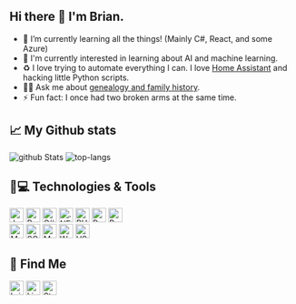 ## Hi there 👋 I'm Brian.

- 🌱 I’m currently learning all the things!  (Mainly C#, React, and some Azure)
- :blue_book: I'm currently interested in learning about AI and machine learning.
- :recycle: I love trying to automate everything I can. I love [Home Assistant](https://home-assistant.io) and hacking little Python scripts.
- :raising_hand_man: Ask me about [genealogy and family history](http://www.zalewskifamily.net).
- ⚡ Fun fact: I once had two broken arms at the same time.

## 📈 My Github stats
<div>
  <img src="https://github-readme-stats.vercel.app/api?username=brianjz&theme=dark&show_icons=true" alt="github Stats" />  
  <img src="https://github-readme-stats.vercel.app/api/top-langs/?username=brianjz&layout=compact&theme=dark" alt="top-langs" />
</div>

## 🚀💻 Technologies & Tools
<span><img src="https://img.shields.io/badge/JavaScript-323330?style=for-the-badge&logo=javascript&logoColor=F7DF1E" alt="JavaScript logo" title="JavaScript" height="25" /></span>
<span><img src="https://img.shields.io/badge/Python-FFD43B?style=for-the-badge&logo=python&logoColor=blue" alt="Python logo"  title="Python" height="25"/></span>
<span><img src="https://img.shields.io/badge/C%23-239120?style=for-the-badge&logo=c-sharp&logoColor=white" alt="C#" height="25"></span>
<span><img src="https://img.shields.io/badge/.NET-5C2D91?style=for-the-badge&logo=.net&logoColor=white" alt=".NET" height="25"></span>
<span><img src="https://img.shields.io/badge/PHP-777BB4?style=for-the-badge&logo=php&logoColor=white" alt="PHP" height="25"></span>
<span><img src="https://img.shields.io/badge/React-20232A?style=for-the-badge&logo=react&logoColor=61DAFB" alt="React" height="25"></span>
<span><img src="https://img.shields.io/badge/Bootstrap-563D7C?style=for-the-badge&logo=bootstrap&logoColor=white" alt="Bootstrap" height="25"></span><br />
<span><img src="https://img.shields.io/badge/MySQL-00000F?style=for-the-badge&logo=mysql&logoColor=white" alt="MySQL" height="25"></span>
<span><img src="https://img.shields.io/badge/Microsoft%20SQL-CC2927?style=for-the-badge&logo=microsoft%20sql%20server&logoColor=white" alt="SQL" height="25"></span>
<span><img src="https://img.shields.io/badge/MongoDB-4EA94B?style=for-the-badge&logo=mongodb&logoColor=white" alt="MongoDB" height="25"></span>
<span><img src="https://img.shields.io/badge/Wordpress-21759B?style=for-the-badge&logo=wordpress&logoColor=white" alt="Wordpress" height="25"></span>
<span><img src="https://img.shields.io/badge/VS_Code-0078D4?style=for-the-badge&logo=visual%20studio%20code&logoColor=white" alt="VS Code" height="25"></span>

## :satellite: Find Me
<span><a href="https://brianzalewski.com"><img src="https://img.shields.io/badge/brianzalewski.com-006AFF?style=for-the-badge&logo=zotero&logoColor=white" alt="brianzalewski.com" height="25"></a></span>
<span><a href="https://linkedin.com/in/bzalewski"><img src="https://img.shields.io/badge/LinkedIn-0077B5?style=for-the-badge&logo=linkedin&logoColor=white" alt="LinkedIn" height="25"></a></span>
<span><a href="https://steamcommunity.com/id/zideshow/"><img src="https://img.shields.io/badge/Steam-000000?style=for-the-badge&logo=steam&logoColor=white" alt="Steam" height="25"></a></span>
